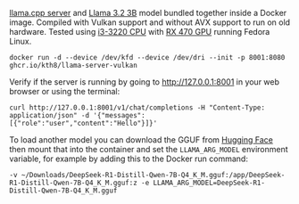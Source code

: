 [llama.cpp server](https://github.com/ggerganov/llama.cpp/tree/master/examples/server) and [Llama 3.2 3B](https://huggingface.co/bartowski/Llama-3.2-3B-Instruct-GGUF) model bundled together inside a Docker image. Compiled with Vulkan support and without AVX support to run on old hardware. Tested using [i3-3220 CPU](https://www.intel.com/content/www/us/en/products/sku/65693/intel-core-i33220-processor-3m-cache-3-30-ghz/specifications.html?q=CM8063701137502) with [RX 470 GPU](https://www.techpowerup.com/gpu-specs/radeon-rx-470.c2861) running Fedora Linux.

```
docker run -d --device /dev/kfd --device /dev/dri --init -p 8001:8080 ghcr.io/kth8/llama-server-vulkan
```
Verify if the server is running by going to http://127.0.0.1:8001 in your web browser or using the terminal:
```
curl http://127.0.0.1:8001/v1/chat/completions -H "Content-Type: application/json" -d '{"messages":[{"role":"user","content":"Hello"}]}'
```
To load another model you can download the GGUF from [Hugging Face](https://huggingface.co) then mount that into the container and set the `LLAMA_ARG_MODEL` environment variable, for example by adding this to the Docker run command:
```
-v ~/Downloads/DeepSeek-R1-Distill-Qwen-7B-Q4_K_M.gguf:/app/DeepSeek-R1-Distill-Qwen-7B-Q4_K_M.gguf:z -e LLAMA_ARG_MODEL=DeepSeek-R1-Distill-Qwen-7B-Q4_K_M.gguf
```
